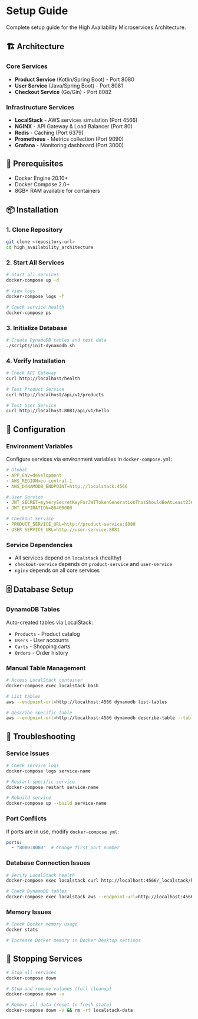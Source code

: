 # Setup Guide

Complete setup guide for the High Availability Microservices Architecture.

## 🏗️ Architecture

### Core Services
- **Product Service** (Kotlin/Spring Boot) - Port 8080
- **User Service** (Java/Spring Boot) - Port 8081  
- **Checkout Service** (Go/Gin) - Port 8082

### Infrastructure Services
- **LocalStack** - AWS services simulation (Port 4566)
- **NGINX** - API Gateway & Load Balancer (Port 80)
- **Redis** - Caching (Port 6379)
- **Prometheus** - Metrics collection (Port 9090)
- **Grafana** - Monitoring dashboard (Port 3000)

## 🚀 Prerequisites

- Docker Engine 20.10+
- Docker Compose 2.0+
- 8GB+ RAM available for containers

## 📦 Installation

### 1. Clone Repository
```bash
git clone <repository-url>
cd high_availability_architecture
```

### 2. Start All Services
```bash
# Start all services
docker-compose up -d

# View logs
docker-compose logs -f

# Check service health
docker-compose ps
```

### 3. Initialize Database
```bash
# Create DynamoDB tables and test data
./scripts/init-dynamodb.sh
```

### 4. Verify Installation
```bash
# Check API Gateway
curl http://localhost/health

# Test Product Service
curl http://localhost/api/v1/products

# Test User Service
curl http://localhost:8081/api/v1/hello
```

## 🔧 Configuration

### Environment Variables
Configure services via environment variables in `docker-compose.yml`:

```yaml
# Global
- APP_ENV=development
- AWS_REGION=eu-central-1
- AWS_DYNAMODB_ENDPOINT=http://localstack:4566

# User Service
- JWT_SECRET=myVerySecretKeyForJWTTokenGenerationThatShouldBeAtLeast256BitsLong
- JWT_EXPIRATION=86400000

# Checkout Service  
- PRODUCT_SERVICE_URL=http://product-service:8080
- USER_SERVICE_URL=http://user-service:8081
```

### Service Dependencies
- All services depend on `localstack` (healthy)
- `checkout-service` depends on `product-service` and `user-service`
- `nginx` depends on all core services

## 🗄️ Database Setup

### DynamoDB Tables
Auto-created tables via LocalStack:
- `Products` - Product catalog
- `Users` - User accounts  
- `Carts` - Shopping carts
- `Orders` - Order history

### Manual Table Management
```bash
# Access LocalStack container
docker-compose exec localstack bash

# List tables
aws --endpoint-url=http://localhost:4566 dynamodb list-tables

# Describe specific table
aws --endpoint-url=http://localhost:4566 dynamodb describe-table --table-name Products
```

## 🚨 Troubleshooting

### Service Issues
```bash
# Check service logs
docker-compose logs service-name

# Restart specific service
docker-compose restart service-name

# Rebuild service
docker-compose up --build service-name
```

### Port Conflicts
If ports are in use, modify `docker-compose.yml`:
```yaml
ports:
  - "8080:8080"  # Change first port number
```

### Database Connection Issues
```bash
# Verify LocalStack health
docker-compose exec localstack curl http://localhost:4566/_localstack/health

# Check DynamoDB tables
docker-compose exec localstack aws --endpoint-url=http://localhost:4566 dynamodb list-tables
```

### Memory Issues
```bash
# Check Docker memory usage
docker stats

# Increase Docker memory in Docker Desktop settings
```

## 🛑 Stopping Services

```bash
# Stop all services
docker-compose down

# Stop and remove volumes (full cleanup)
docker-compose down -v

# Remove all data (reset to fresh state)
docker-compose down -v && rm -rf localstack-data
``` 